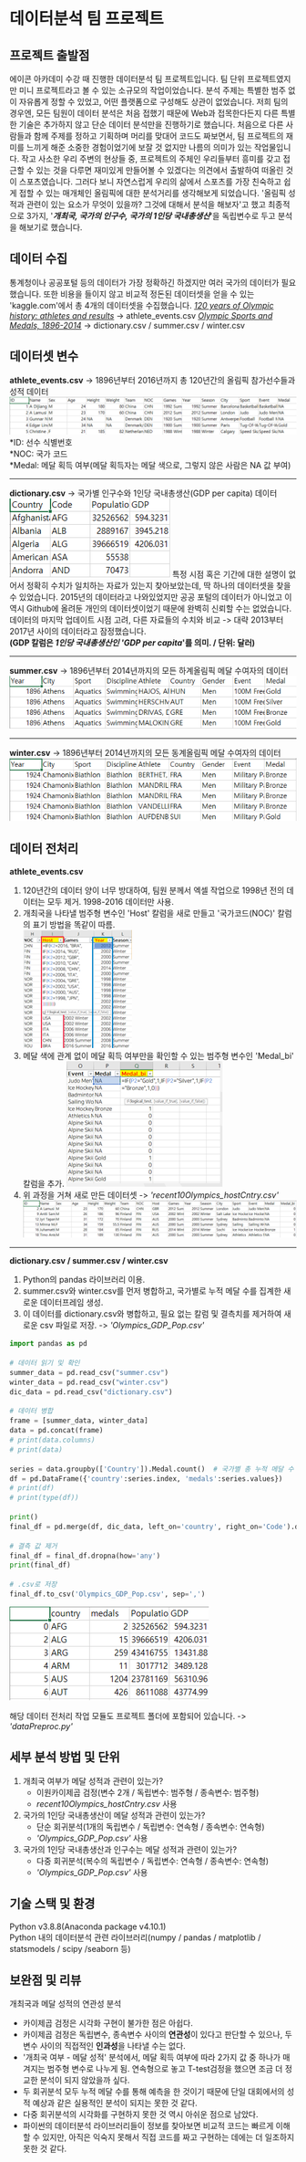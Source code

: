 # 데이터분석 팀 프로젝트
## 프로젝트 출발점
 에이콘 아카데미 수강 때 진행한 데이터분석 팀 프로젝트입니다. 팀 단위 프로젝트였지만 미니 프로젝트라고 볼 수 있는 소규모의 작업이었습니다. 
분석 주제는 특별한 범주 없이 자유롭게 정할 수 있었고, 어떤 플랫폼으로 구성해도 상관이 없었습니다. 저희 팀의 경우엔, 모든 팀원이 데이터 분석은 처음 접했기 때문에 Web과 접목한다든지 다른 특별한 기술은 추가하지 않고 단순 데이터 분석만을 진행하기로 했습니다. 처음으로 다른 사람들과 함께 주제를 정하고 기획하며 머리를 맞대어 코드도 짜보면서, 팀 프로젝트의 재미를 느끼게 해준 소중한 경험이었기에 보잘 것 없지만 나름의 의미가 있는 작업물입니다. 
작고 사소한 우리 주변의 현상들 중, 프로젝트의 주체인 우리들부터 흥미를 갖고 접근할 수 있는 것을 다루면 재미있게 만들어볼 수 있겠다는 의견에서 출발하여 떠올린 것이 스포츠였습니다. 그러다 보니 자연스럽게 우리의 삶에서 스포츠를 가장 친숙하고 쉽게 접할 수 있는 매개체인 올림픽에 대한 분석거리를 생각해보게 되었습니다. '올림픽 성적과 관련이 있는 요소가 무엇이 있을까? 그것에 대해서 분석을 해보자'고 했고 최종적으로 3가지, '***개최국, 국가의 인구수, 국가의 1인당 국내총생산***'을 독립변수로 두고 분석을 해보기로 했습니다.


## 데이터 수집
 통계청이나 공공포털 등의 데이터가 가장 정확하긴 하겠지만 여러 국가의 데이터가 필요했습니다. 또한 비용을 들이지 않고 비교적 정돈된 데이터셋을 얻을 수 있는 'kaggle.com'에서 총 4개의 데이터셋을 수집했습니다. 
 [*120 years of Olympic history: athletes and results*](https://www.kaggle.com/datasets/heesoo37/120-years-of-olympic-history-athletes-and-results) -> athlete_events.csv 
 [*Olympic Sports and Medals, 1896-2014*](https://www.kaggle.com/datasets/the-guardian/olympic-games) -> dictionary.csv / summer.csv / winter.csv

## 데이터셋 변수  
**athlete_events.csv** -> 1896년부터 2016년까지 총 120년간의 올림픽 참가선수들과 성적 데이터  
![](images/2022-04-25-10-35-01.png)
*ID: 선수 식별번호  
*NOC: 국가 코드   
*Medal: 메달 획득 여부(메달 획득자는 메달 색으로, 그렇지 않은 사람은 NA 값 부여)
___


**dictionary.csv** -> 국가별 인구수와 1인당 국내총생산(GDP per capita) 데이터   
![](images/2022-04-25-10-59-44.png)
특정 시점 혹은 기간에 대한 설명이 없어서 정확히 수치가 일치하는 자료가 있는지 찾아보았는데, 딱 하나의 데이터셋을 찾을 수 있었습니다. 2015년의 데이터라고 나와있었지만 공공 포털의 데이터가 아니었고 이 역시 Github에 올려둔 개인의 데이터셋이었기 때문에 완벽히 신뢰할 수는 없었습니다. 
데이터의 마지막 업데이트 시점 고려, 다른 자료들의 수치와 비교 -> 대략 2013부터 2017년 사이의 데이터라고 잠정했습니다.   
**(GDP 칼럼은 *1인당 국내총생산인 'GDP per capita*'를 의미. / 단위: 달러)**  
___
**summer.csv** -> 1896년부터 2014년까지의 모든 하계올림픽 메달 수여자의 데이터  
![](images/2022-04-25-11-02-42.png)
___
**winter.csv** -> 1896년부터 2014년까지의 모든 동계올림픽 메달 수여자의 데이터  
![](images/2022-04-25-11-02-57.png)  

## 데이터 전처리  
**athlete_events.csv**  
   1. 120년간의 데이터 양이 너무 방대하여, 팀원 분께서 엑셀 작업으로 1998년 전의 데이터는 모두 제거. 1998-2016 데이터만 사용.  
   2. 개최국을 나타낼 범주형 변수인 'Host' 칼럼을 새로 만들고 '국가코드(NOC)' 칼럼의 표기 방법을 똑같이 따름.  
   ![](images/2022-04-25-11-09-14.png)
   3. 메달 색에 관계 없이 메달 획득 여부만을 확인할 수 있는 범주형 변수인 'Medal_bi' 칼럼을 추가.
   ![](images/2022-04-25-11-10-07.png)  
   4. 위 과정을 거쳐 새로 만든 데이터셋 -> *'recent10Olympics_hostCntry.csv'*  
   ![](images/2022-04-25-11-10-56.png)
___
**dictionary.csv / summer.csv / winter.csv**  
   1. Python의 pandas 라이브러리 이용.  
   2. summer.csv와 winter.csv를 먼저 병합하고, 국가별로 누적 메달 수를 집계한 새로운 데이터프레임 생성.  
   3. 이 데이터를 dictionary.csv와 병합하고, 필요 없는 칼럼 및 결측치를 제거하여 새로운 csv 파일로 저장. -> *'Olympics_GDP_Pop.csv'*  

```python
import pandas as pd

# 데이터 읽기 및 확인
summer_data = pd.read_csv("summer.csv")
winter_data = pd.read_csv("winter.csv")
dic_data = pd.read_csv("dictionary.csv")

# 데이터 병합 
frame = [summer_data, winter_data]
data = pd.concat(frame)
# print(data.columns)
# print(data)

series = data.groupby(['Country']).Medal.count()  # 국가별 총 누적 메달 수 추출 
df = pd.DataFrame({'country':series.index, 'medals':series.values})
# print(df)
# print(type(df))

print()
final_df = pd.merge(df, dic_data, left_on='country', right_on='Code').drop(['Code', 'Country'], axis=1)

# 결측 값 제거
final_df = final_df.dropna(how='any')
print(final_df)

# .csv로 저장
final_df.to_csv('Olympics_GDP_Pop.csv', sep=',')
```

![](images/2022-04-25-12-01-35.png)

해당 데이터 전처리 작업 모듈도 프로젝트 폴더에 포함되어 있습니다. -> *'dataPreproc.py'*  

## 세부 분석 방법 및 단위  
1. 개최국 여부가 메달 성적과 관련이 있는가? 
   - 이원카이제곱 검정(변수 2개 / 독립변수: 범주형 / 종속변수: 범주형) 
   - *recent10Olympics_hostCntry.csv* 사용
2. 국가의 1인당 국내총생산이 메달 성적과 관련이 있는가?
   - 단순 회귀분석(1개의 독립변수 / 독립변수: 연속형 / 종속변수: 연속형)
   - *'Olympics_GDP_Pop.csv'* 사용
3. 국가의 1인당 국내총생산과 인구수는 메달 성적과 관련이 있는가?
   - 다중 회귀분석(복수의 독립변수 / 독립변수: 연속형 / 종속변수: 연속형)
   - *'Olympics_GDP_Pop.csv'* 사용

## 기술 스택 및 환경  
Python v3.8.8(Anaconda package v4.10.1)  
Python 내의 데이터분석 관련 라이브러리(numpy / pandas / matplotlib / statsmodels / scipy /seaborn 등)  

## 보완점 및 리뷰  
개최국과 메달 성적의 연관성 분석  
 - 카이제곱 검정은 시각화 구현이 불가한 점은 아쉽다.  
 - 카이제곱 검정은 독립변수, 종속변수 사이의 **연관성**이 있다고 판단할 수 있으나, 두 변수 사이의 직접적인 **인과성**을 나타낼 수는 없다.  
 - '개최국 여부 - 메달 성적' 분석에서, 메달 획득 여부에 따라 2가지 값 중 하나가 매겨지는 범주형 변수로 나누게 됨. 연속형으로 놓고 T-test검정을 했으면 조금 더 정교한 분석이 되지 않았을까 싶다.
 -  두 회귀분석 모두 누적 메달 수를 통해 예측을 한 것이기 때문에 단일 대회에서의 성적 예상과 같은 실용적인 분석이 되지는 못한 것 같다. 
 - 다중 회귀분석의 시각화를 구현하지 못한 것 역시 아쉬운 점으로 남았다.
 - 파이썬의 데이터분석 라이브러리들이 정보를 찾아보면 비교적 코드는 빠르게 이해할 수 있지만, 아직은 익숙지 못해서 직접 코드를 짜고 구현하는 데에는 더 일조하지 못한 것 같다. 

